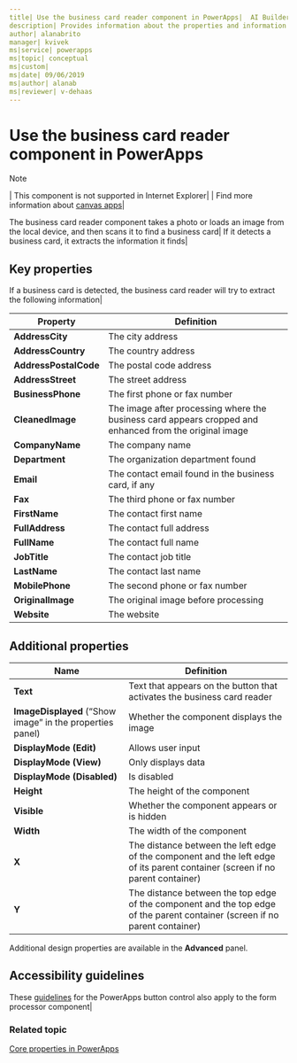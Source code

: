 ```yaml
---
title| Use the business card reader component in PowerApps|  AI Builder | Microsoft Docs
description| Provides information about the properties and information extracted by the business card reader component in PowerApps 
author| alanabrito
manager| kvivek
ms|service| powerapps
ms|topic| conceptual
ms|custom| 
ms|date| 09/06/2019
ms|author| alanab
ms|reviewer| v-dehaas
---
```



# Use the business card reader component in PowerApps

 > [!NOTE]
 >
 >| This component is not supported in Internet Explorer|
 >| Find more information about [canvas apps](/powerapps/maker/canvas-apps/getting-started)|

The business card reader component takes a photo or loads an image from the local device, and then scans it to find a business card| If it detects a business card, it extracts the information it finds|

## Key properties

If a business card is detected, the business card reader will try to extract the following information|


|Property |Definition  |
|---------|---------|
| **AddressCity**| The city address|
| **AddressCountry**| The country address|
| **AddressPostalCode**| The postal code address|
| **AddressStreet**| The street address|
| **BusinessPhone**| The first phone or fax number|
| **CleanedImage**| The image after processing where the business card appears cropped and enhanced from the original image|
| **CompanyName**| The company name|
| **Department**| The organization department found|
| **Email**| The contact email found in the business card, if any|
| **Fax**| The third phone or fax number|
| **FirstName**| The contact first name|
| **FullAddress**| The contact full address|
| **FullName**| The contact full name|
| **JobTitle**| The contact job title|
| **LastName**| The contact last name|
| **MobilePhone**| The second phone or fax number|
| **OriginalImage**| The original image before processing|
| **Website**| The website|

## Additional properties

|Name |Definition  |
|---------|---------|
| **Text**| Text that appears on the button that activates the business card reader|
| **ImageDisplayed** (“Show image” in the properties panel)| Whether the component displays the image|
|**DisplayMode (Edit)**| Allows user input|
|**DisplayMode (View)**| Only displays data|
|**DisplayMode (Disabled)**| Is disabled|
| **Height**| The height of the component|
| **Visible**| Whether the component appears or is hidden|
| **Width**| The width of the component|
| **X**| The distance between the left edge of the component and the left edge of its parent container (screen if no parent container)|
| **Y**| The distance between the top edge of the component and the top edge of the parent container (screen if no parent container)|

Additional design properties are available in the **Advanced** panel.

## Accessibility guidelines

These [guidelines](/powerapps/maker/canvas-apps/controls/control-button) for the PowerApps button control also apply to the form processor component|

### Related topic
[Core properties in PowerApps](/powerapps/maker/canvas-apps/controls/properties-core)
